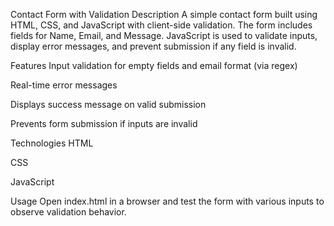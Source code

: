 Contact Form with Validation
Description
A simple contact form built using HTML, CSS, and JavaScript with client-side validation. The form includes fields for Name, Email, and Message. JavaScript is used to validate inputs, display error messages, and prevent submission if any field is invalid.

Features
Input validation for empty fields and email format (via regex)

Real-time error messages

Displays success message on valid submission

Prevents form submission if inputs are invalid

Technologies
HTML

CSS

JavaScript

Usage
Open index.html in a browser and test the form with various inputs to observe validation behavior.
